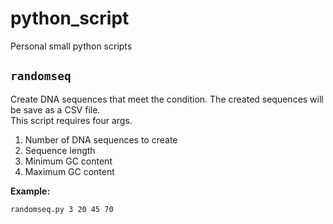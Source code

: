 # python_script
Personal small python scripts

## `randomseq`

Create DNA sequences that meet the condition. The created sequences will be save as a CSV file.  
This script requires four args.  

1. Number of DNA sequences to create
1. Sequence length
1. Minimum GC content
1. Maximum GC content

__Example:__
```bash
randomseq.py 3 20 45 70
```
